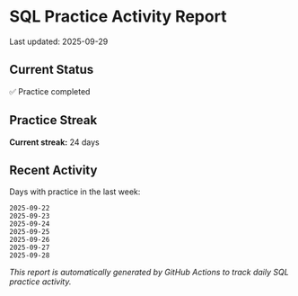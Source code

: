 # SQL Practice Activity Report

Last updated: 2025-09-29

## Current Status

✅ Practice completed

## Practice Streak

**Current streak:** 24 days

## Recent Activity

Days with practice in the last week:

```
2025-09-22
2025-09-23
2025-09-24
2025-09-25
2025-09-26
2025-09-27
2025-09-28
```

*This report is automatically generated by GitHub Actions to track daily SQL practice activity.*
